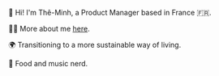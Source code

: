 👋 Hi! I'm Thê-Minh, a Product Manager based in France 🇫🇷.

👨‍💻 More about me [here](http://polywork.com/the_minh).

🌍 Transitioning to a more sustainable way of living.

👾 Food and music nerd.
